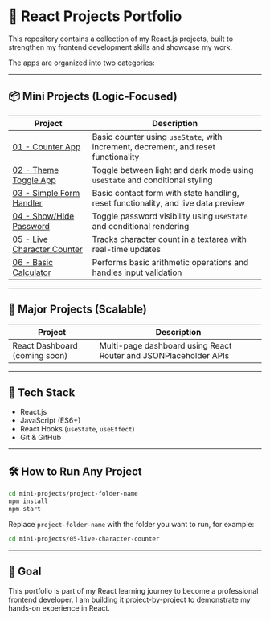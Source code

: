 # 🚀 React Projects Portfolio

This repository contains a collection of my React.js projects, built to strengthen my frontend development skills and showcase my work.

The apps are organized into two categories:

---

## 📦 Mini Projects (Logic-Focused)

| Project | Description |
|---------|-------------|
| [01 - Counter App](./mini-projects/01-counter-app) | Basic counter using `useState`, with increment, decrement, and reset functionality |
| [02 - Theme Toggle App](./mini-projects/02-theme-toggle) | Toggle between light and dark mode using `useState` and conditional styling |
| [03 - Simple Form Handler](./mini-projects/03-simple-form-handler) | Basic contact form with state handling, reset functionality, and live data preview |
| [04 - Show/Hide Password](./mini-projects/04-show-hide-password) | Toggle password visibility using `useState` and conditional rendering |
| [05 - Live Character Counter](./mini-projects/05-live-character-counter) | Tracks character count in a textarea with real-time updates |
| [06 - Basic Calculator](./mini-projects/06-basic-calculator) | Performs basic arithmetic operations and handles input validation |


---

## 🌟 Major Projects (Scalable)

| Project | Description |
|---------|-------------|
| React Dashboard (coming soon) | Multi-page dashboard using React Router and JSONPlaceholder APIs |

---

## 🧠 Tech Stack

- React.js
- JavaScript (ES6+)
- React Hooks (`useState`, `useEffect`)
- Git & GitHub

---

## 🛠️ How to Run Any Project

```bash
cd mini-projects/project-folder-name
npm install
npm start
```

Replace `project-folder-name` with the folder you want to run, for example:

```bash
cd mini-projects/05-live-character-counter
```

---

## 🎯 Goal

This portfolio is part of my React learning journey to become a professional frontend developer. I am building it project-by-project to demonstrate my hands-on experience in React.
